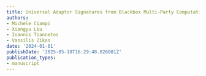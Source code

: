 ```yaml
---
title: Universal Adaptor Signatures from Blackbox Multi-Party Computation
authors:
- Michele Ciampi
- Xiangyu Liu
- Ioannis Tzannetos
- Vassilis Zikas
date: '2024-01-01'
publishDate: '2025-05-18T16:29:48.826081Z'
publication_types:
- manuscript
---
```

